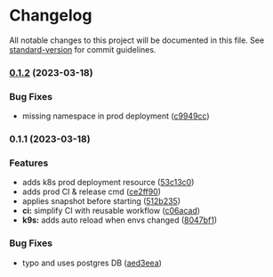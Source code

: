 # Changelog

All notable changes to this project will be documented in this file. See [standard-version](https://github.com/conventional-changelog/standard-version) for commit guidelines.

### [0.1.2](https://github.com/floatingpoints/backend/compare/v0.1.1...v0.1.2) (2023-03-18)


### Bug Fixes

* missing namespace in prod deployment ([c9949cc](https://github.com/floatingpoints/backend/commit/c9949ccd87cb0532d0d8d9e428a7ab17555cce37))

### 0.1.1 (2023-03-18)


### Features

* adds k8s prod deployment resource ([53c13c0](https://github.com/floatingpoints/backend/commit/53c13c0fc53648858ad0b97afcb0ac0c8ae1cb6b))
* adds prod CI & release cmd ([ce2ff90](https://github.com/floatingpoints/backend/commit/ce2ff90a61de99b759a38c5f11a4777d0c9b79a2))
* applies snapshot before starting ([512b235](https://github.com/floatingpoints/backend/commit/512b235a99c1c79ad4c2352b6a98c82334d0c7df))
* **ci:** simplify CI with reusable workflow ([c06acad](https://github.com/floatingpoints/backend/commit/c06acad6cdc1c9035b199ad796a296734dd9dc2a))
* **k9s:** adds auto reload when envs changed ([8047bf1](https://github.com/floatingpoints/backend/commit/8047bf107204b8e6b11de1f8456c6a297ecab7d3))


### Bug Fixes

* typo and uses postgres  DB ([aed3eea](https://github.com/floatingpoints/backend/commit/aed3eeaf34072b1a5cb15b1da21b061b66cc555b))
